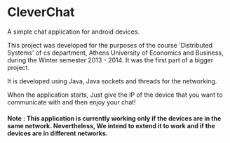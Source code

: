 CleverChat
==========

A simple chat application for android devices.

This project was developed for the purposes of the course 'Distributed Systems' of cs department, Athens University of Economics and Business, during the Winter semester 2013 - 2014. It was the first part of a bigger project.

It is developed using Java, Java sockets and threads for the networking.

When the application starts, Just give the IP of the device that you want to communicate with and then enjoy your chat!


#### Note : This application is currently working only if the devices are in the same network. Nevertheless,  We intend to extend it to work and if the devices are in different networks.
